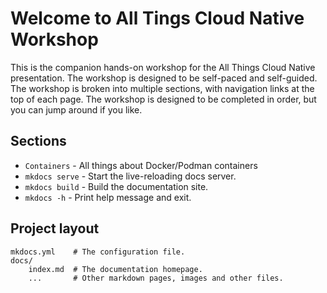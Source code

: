 # Welcome to All Tings Cloud Native Workshop

This is the companion hands-on workshop for the All Things Cloud Native presentation.  The workshop is designed to be self-paced and self-guided.  The workshop is broken into multiple sections, with navigation links at the top of each page.  The workshop is designed to be completed in order, but you can jump around if you like.
## Sections

* `Containers` - All things about Docker/Podman containers
* `mkdocs serve` - Start the live-reloading docs server.
* `mkdocs build` - Build the documentation site.
* `mkdocs -h` - Print help message and exit.

## Project layout

    mkdocs.yml    # The configuration file.
    docs/
        index.md  # The documentation homepage.
        ...       # Other markdown pages, images and other files.
